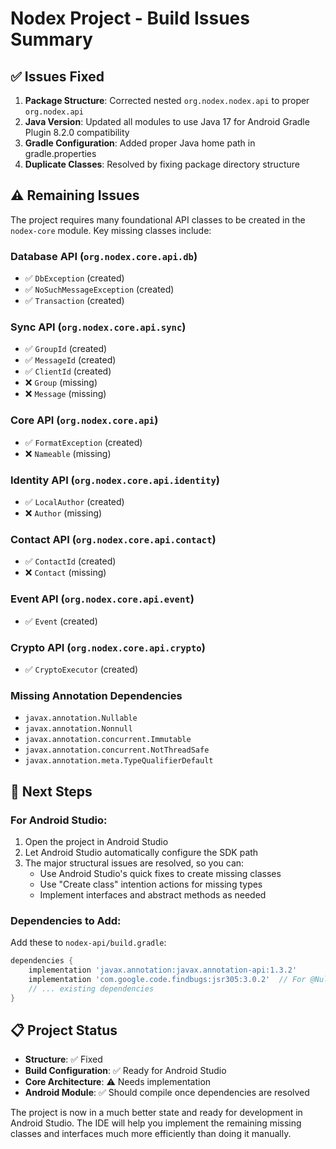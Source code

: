 # Nodex Project - Build Issues Summary

## ✅ Issues Fixed
1. **Package Structure**: Corrected nested `org.nodex.nodex.api` to proper `org.nodex.api`
2. **Java Version**: Updated all modules to use Java 17 for Android Gradle Plugin 8.2.0 compatibility  
3. **Gradle Configuration**: Added proper Java home path in gradle.properties
4. **Duplicate Classes**: Resolved by fixing package directory structure

## ⚠️ Remaining Issues
The project requires many foundational API classes to be created in the `nodex-core` module. Key missing classes include:

### Database API (`org.nodex.core.api.db`)
- ✅ `DbException` (created)
- ✅ `NoSuchMessageException` (created)  
- ✅ `Transaction` (created)

### Sync API (`org.nodex.core.api.sync`)
- ✅ `GroupId` (created)
- ✅ `MessageId` (created)
- ✅ `ClientId` (created)
- ❌ `Group` (missing)
- ❌ `Message` (missing)

### Core API (`org.nodex.core.api`)
- ✅ `FormatException` (created)
- ❌ `Nameable` (missing)

### Identity API (`org.nodex.core.api.identity`)
- ✅ `LocalAuthor` (created)
- ❌ `Author` (missing)

### Contact API (`org.nodex.core.api.contact`)
- ✅ `ContactId` (created)
- ❌ `Contact` (missing)

### Event API (`org.nodex.core.api.event`)
- ✅ `Event` (created)

### Crypto API (`org.nodex.core.api.crypto`)
- ✅ `CryptoExecutor` (created)

### Missing Annotation Dependencies
- `javax.annotation.Nullable`
- `javax.annotation.Nonnull`
- `javax.annotation.concurrent.Immutable`
- `javax.annotation.concurrent.NotThreadSafe`
- `javax.annotation.meta.TypeQualifierDefault`

## 🚀 Next Steps

### For Android Studio:
1. Open the project in Android Studio
2. Let Android Studio automatically configure the SDK path
3. The major structural issues are resolved, so you can:
   - Use Android Studio's quick fixes to create missing classes
   - Use "Create class" intention actions for missing types
   - Implement interfaces and abstract methods as needed

### Dependencies to Add:
Add these to `nodex-api/build.gradle`:
```gradle
dependencies {
    implementation 'javax.annotation:javax.annotation-api:1.3.2'
    implementation 'com.google.code.findbugs:jsr305:3.0.2'  // For @Nullable, @Nonnull
    // ... existing dependencies
}
```

## 📋 Project Status
- **Structure**: ✅ Fixed
- **Build Configuration**: ✅ Ready for Android Studio
- **Core Architecture**: ⚠️ Needs implementation
- **Android Module**: ✅ Should compile once dependencies are resolved

The project is now in a much better state and ready for development in Android Studio. The IDE will help you implement the remaining missing classes and interfaces much more efficiently than doing it manually.
